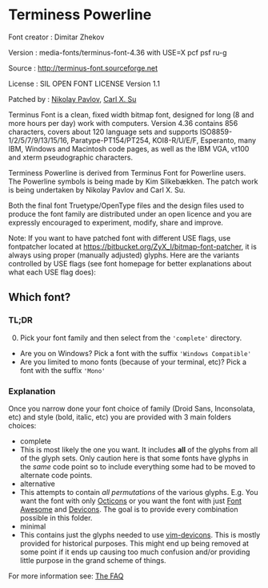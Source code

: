 Terminess Powerline
===================

Font creator
:   Dimitar Zhekov

Version
:   media-fonts/terminus-font-4.36 with USE=X pcf psf ru-g

Source
:   <http://terminus-font.sourceforge.net>

License
:   SIL OPEN FONT LICENSE Version 1.1

Patched by
:   [Nikolay Pavlov](https://bitbucket.org/ZyX_I), [Carl X.
    Su](https://github.com/bcbcarl)

Terminus Font is a clean, fixed width bitmap font, designed for long (8
and more hours per day) work with computers. Version 4.36 contains 856
characters, covers about 120 language sets and supports
ISO8859-1/2/5/7/9/13/15/16, Paratype-PT154/PT254, KOI8-R/U/E/F,
Esperanto, many IBM, Windows and Macintosh code pages, as well as the
IBM VGA, vt100 and xterm pseudographic characters.

Terminess Powerline is derived from Terminus Font for Powerline users.
The Powerline symbols is being made by Kim Silkebækken. The patch work
is being undertaken by Nikolay Pavlov and Carl X. Su.

Both the final font Truetype/OpenType files and the design files used to
produce the font family are distributed under an open licence and you
are expressly encouraged to experiment, modify, share and improve.

Note: If you want to have patched font with different USE flags, use
fontpatcher located at
<https://bitbucket.org/ZyX_I/bitmap-font-patcher>, it is always using
proper (manually adjusted) glyphs. Here are the variants controlled by
USE flags (see font homepage for better explanations about what each USE
flag does):

## Which font?

### TL;DR

0. Pick your font family and then select from the `'complete'` directory.
  * Are you on Windows? Pick a font with the suffix `'Windows Compatible'`
  * Are you limited to mono fonts (because of your terminal, etc)? Pick a font with the suffix `'Mono'`

### Explanation

Once you narrow done your font choice of family (Droid Sans, Inconsolata, etc) and style (bold, italic, etc) you are provided with 3 main folders choices:
 * complete
  * This is most likely the one you want. It includes **all** of the glyphs from all of the glyph sets. Only caution here is that some fonts have glyphs in the _same_ code point so to include everything some had to be moved to alternate code points.
 * alternative
  * This attempts to contain _all permutations_ of the various glyphs. E.g. You want the font with only [Octicons][octicons] or you want the font with just [Font Awesome][font-awesome] and [Devicons][vorillaz-devicons]. The goal is to provide every combination possible in this folder.
 * minimal
  * This contains just the glyphs needed to use [vim-devicons][vim-devicons]. This is mostly provided for historical purposes. This might end up being removed at some point if it ends up causing too much confusion and/or providing little purpose in the grand scheme of things.


For more information see: [The FAQ](https://github.com/ryanoasis/nerd-fonts/wiki/FAQ#which-font)


[vim-devicons]:https://github.com/ryanoasis/vim-devicons
[vorillaz-devicons]:http://vorillaz.github.io/devicons/
[font-awesome]:https://github.com/FortAwesome/Font-Awesome
[octicons]:https://github.com/github/octicons
[gabrielelana-pomicons]:https://github.com/gabrielelana/pomicons
[Seti-UI]:https://atom.io/themes/seti-ui
[ryanoasis-powerline-extra-symbols]:https://github.com/ryanoasis/powerline-extra-symbols
